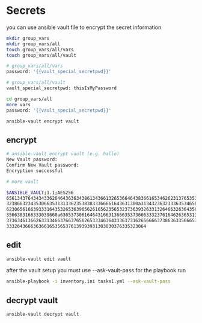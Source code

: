 
# Secrets

you can use ansible vault file to encrypt the secret information

```bash
mkdir group_vars
mkdir group_vars/all
touch group_vars/all/vars
touch group_vars/all/vault
```

```bash
# group_vars/all/vars
password: '{{vault_special_secretpwd}}'
```

```bash
# group_vars/all/vault
vault_special_secretpwd: thisIsMyPassword
```

```bash
cd group_vars/all
more vars
password: '{{vault_special_secretpwd}}'
```

```bash
ansible-vault encrypt vault
```

## encrypt
```bash
# ansible-vault encrypt vault (e.g. hallo)
New Vault password: 
Confirm New Vault password: 
Encryption successful
```

```bash
# more vault

$ANSIBLE_VAULT;1.1;AES256
65613437643434336264643636343861343661326536646438366165346262313765353865633733
3238663234353066353131336235383833366661643631300a313432363233363534656638613033
62306561663933316435326536396562616562356532373639326331326466326364356632393564
3566383166333039660a636537306164643166313666353736663332376164626365313038303734
37363461366263313466376637656265333463643336373162656666373863633566653964393634
3332643666363661653565376139393931303030376335323064
```

## edit
```bash
ansible-vault edit vault
```

after the vault setup you must use --ask-vault-pass for the playbook run
```bash
ansible-playbook -i inventory.ini tasks1.yml --ask-vault-pass
```

## decrypt vault
```bash
ansible-vault decrypt vault
```